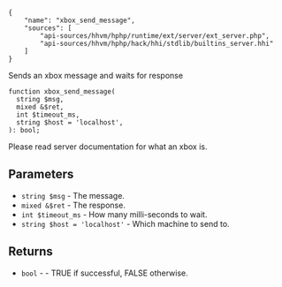 ``` yamlmeta
{
    "name": "xbox_send_message",
    "sources": [
        "api-sources/hhvm/hphp/runtime/ext/server/ext_server.php",
        "api-sources/hhvm/hphp/hack/hhi/stdlib/builtins_server.hhi"
    ]
}
```




Sends an xbox message and waits for response




``` Hack
function xbox_send_message(
  string $msg,
  mixed &$ret,
  int $timeout_ms,
  string $host = 'localhost',
): bool;
```




Please read server
documentation for what an xbox is.




## Parameters




+ ` string $msg ` - The message.
+ ` mixed &$ret ` - The response.
+ ` int $timeout_ms ` - How many milli-seconds to wait.
+ ` string $host = 'localhost' ` - Which machine to send to.




## Returns




* ` bool ` - - TRUE if successful, FALSE otherwise.
<!-- HHAPIDOC -->
